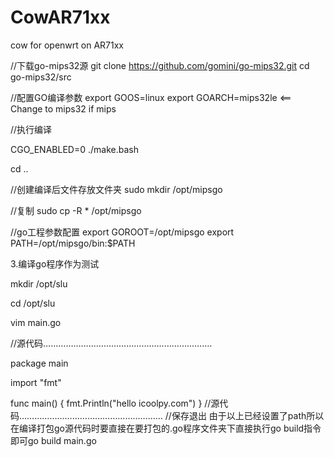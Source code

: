 # CowAR71xx
cow for openwrt on AR71xx

//下载go-mips32源 
git clone https://github.com/gomini/go-mips32.git 
cd go-mips32/src

//配置GO编译参数 
export GOOS=linux 
export GOARCH=mips32le <== Change to mips32 if mips

//执行编译

CGO_ENABLED=0 ./make.bash

cd ..

//创建编译后文件存放文件夹 
sudo mkdir /opt/mipsgo

//复制 
sudo cp -R * /opt/mipsgo

//go工程参数配置 
export GOROOT=/opt/mipsgo 
export PATH=/opt/mipsgo/bin:$PATH

3.编译go程序作为测试

mkdir /opt/slu

cd /opt/slu

vim main.go

//源代码………………………………………………………….

package main

import "fmt"

func main() {
       fmt.Println("hello icoolpy.com")
}
//源代码…………………………………………………
//保存退出
由于以上已经设置了path所以在编译打包go源代码时要直接在要打包的.go程序文件夹下直接执行go build指令即可go build main.go
